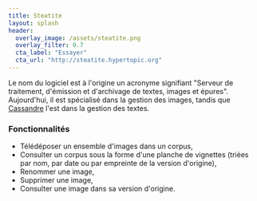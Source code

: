 ```yaml
---
title: Steatite 
layout: splash
header:
  overlay_image: /assets/steatite.png
  overlay_filter: 0.7
  cta_label: "Essayer"
  cta_url: "http://steatite.hypertopic.org"
---
```


Le nom du logiciel est à l'origine un acronyme signifiant "Serveur de traitement, d'émission et d'archivage de textes, images et épures".
Aujourd'hui, il est spécialisé dans la gestion des images, tandis que [Cassandre](cassandre) l'est dans la gestion des textes.

### Fonctionnalités

- Télédéposer un ensemble d'images dans un corpus,
- Consulter un corpus sous la forme d'une planche de vignettes (triées par nom, par date ou par empreinte de la version d'origine), 
- Renommer une image,
- Supprimer une image,
- Consulter une image dans sa version d'origine.
